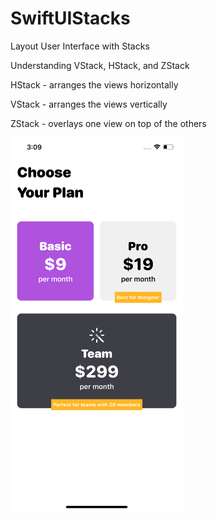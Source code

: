 # SwiftUIStacks

Layout User Interface with Stacks

Understanding VStack, HStack, and ZStack

  HStack - arranges the views horizontally
  
  VStack - arranges the views vertically
  
  ZStack - overlays one view on top of the others

<img src="https://github.com/obadasemary/SwiftUIStacks/blob/master/Simulator%20Screen%20Shot%20-%20iPhone%2011%20Pro%20Max%20-%202020-07-07%20at%2003.09.35.png" alt="HTML5 Icon" width="276" height="598">
